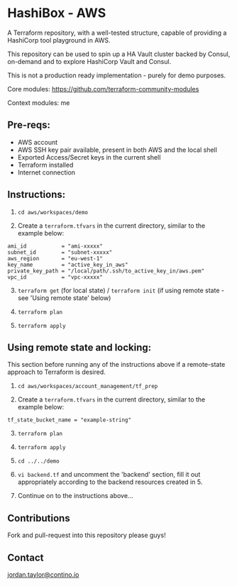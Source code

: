 # HashiBox - AWS
A Terraform repository, with a well-tested structure, capable of providing a HashiCorp tool playground in AWS.

This repository can be used to spin up a HA Vault cluster backed by Consul, on-demand and to explore HashiCorp Vault and Consul.

This is not a production ready implementation - purely for demo purposes.

Core modules: https://github.com/terraform-community-modules

Context modules: me

## Pre-reqs:
- AWS account
- AWS SSH key pair available, present in both AWS and the local shell
- Exported Access/Secret keys in the current shell
- Terraform installed
- Internet connection


## Instructions:
1. `cd aws/workspaces/demo`

2. Create a `terraform.tfvars` in the current directory, similar to the example below:
```
ami_id           = "ami-xxxxx"
subnet_id        = "subnet-xxxxx"
aws_region       = "eu-west-1"
key_name         = "active_key_in_aws"
private_key_path = "/local/path/.ssh/to_active_key_in/aws.pem"
vpc_id           = "vpc-xxxxx"
```

3. `terraform get` (for local state) / `terraform init` (if using remote state - see 'Using remote state' below)

4. `terraform plan`

5. `terraform apply`


## Using remote state and locking:
This section before running any of the instructions above if a remote-state approach to Terraform is desired.

1. `cd aws/workspaces/account_management/tf_prep`

2. Create a `terraform.tfvars` in the current directory, similar to the example below:
```
tf_state_bucket_name = "example-string"
```

3. `terraform plan`

4. `terraform apply`

5. `cd ../../demo`

6. `vi backend.tf` and uncomment the 'backend' section, fill it out appropriately according to the backend resources created in 5.

7. Continue on to the instructions above...


## Contributions
Fork and pull-request into this repository please guys!


## Contact
jordan.taylor@contino.io
